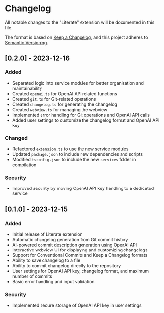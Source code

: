 # Changelog

All notable changes to the "Literate" extension will be documented in this file.

The format is based on [Keep a Changelog](https://keepachangelog.com/en/1.0.0/),
and this project adheres to [Semantic Versioning](https://semver.org/spec/v2.0.0.html).

## [0.2.0] - 2023-12-16

### Added

- Separated logic into service modules for better organization and maintainability
- Created `openai.ts` for OpenAI API related functions
- Created `git.ts` for Git-related operations
- Created `changelog.ts` for generating the changelog
- Created `webview.ts` for managing the webview
- Implemented error handling for Git operations and OpenAI API calls
- Added user settings to customize the changelog format and OpenAI API key

### Changed

- Refactored `extension.ts` to use the new service modules
- Updated `package.json` to include new dependencies and scripts
- Modified `tsconfig.json` to include the new `services` folder in compilation

### Security

- Improved security by moving OpenAI API key handling to a dedicated service

## [0.1.0] - 2023-12-15

### Added

- Initial release of Literate extension
- Automatic changelog generation from Git commit history
- AI-powered commit description generation using OpenAI API
- Interactive webview UI for displaying and customizing changelogs
- Support for Conventional Commits and Keep a Changelog formats
- Ability to save changelog to a file
- Ability to commit changelog directly to the repository
- User settings for OpenAI API key, changelog format, and maximum number of commits
- Basic error handling and input validation

### Security

- Implemented secure storage of OpenAI API key in user settings
